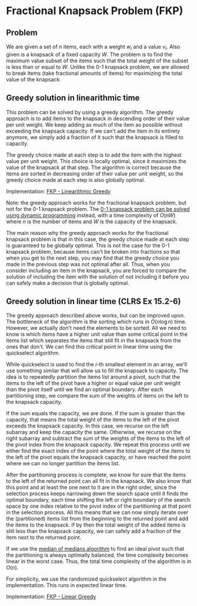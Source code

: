 # Fractional Knapsack Problem (FKP)

## Problem

We are given a set of $n$ items, each with a weight $w_i$ and a value $v_i$. Also given is a knapsack of a fixed capacity $W$. The problem is to find the maximum value subset of the items such that the total weight of the subset is less than or equal to $W$. Unlike the 0-1 knapsack problem, we are allowed to break items (take fractional amounts of items) for maximizing the total value of the knapsack.

## Greedy solution in linearithmic time

This problem can be solved by using a greedy algorithm. The greedy approach is to add items to the knapsack in descending order of their value per unit weight. We keep adding as much of the item as possible without exceeding the knapsack capacity. If we can't add the item in its entirety anymore, we simply add a fraction of it such that the knapsack is filled to capacity.

The greedy choice made at each step is to add the item with the highest value per unit weight. This choice is locally optimal, since it maximizes the value of the knapsack at that step. The algorithm is correct because the items are sorted in decreasing order of their value per unit weight, so the greedy choice made at each step is also globally optimal.

Implementation: [FKP - Linearithmic Greedy](https://github.com/pl3onasm/AADS/tree/main/algorithms/greedy/fract-knapsack/fkp-1.c)  

Note: the greedy approach works for the fractional knapsack problem, but not for the 0-1 knapsack problem. The [0-1 knapsack problem can be solved using dynamic programming](https://github.com/pl3onasm/AADS/tree/main/algorithms/dynamic-programming/knapsack) instead, with a time complexity of $O(nW)$ where $n$ is the number of items and $W$ is the capacity of the knapsack.  

The main reason why the greedy approach works for the fractional knapsack problem is that in this case, the greedy choice made at each step is guaranteed to be globally optimal. This is not the case for the 0-1 knapsack problem, because items can't be broken into fractions so that when you get to the next step, you may find that the greedy choice you made in the previous step was not optimal after all. Thus, when you consider including an item in the knapsack, you are forced to compare the solution of including the item with the solution of not including it before you can safely make a decision that is globally optimal.

## Greedy solution in linear time (CLRS Ex 15.2-6)

The greedy approach described above works, but can be improved upon. The bottleneck of the algorithm is the sorting which runs in $O(n\log n)$ time. However, we actually don't need the elements to be sorted. All we need to know is which items have a higher unit value than some critical point in the items list which separates the items that still fit in the knapsack from the ones that don't. We can find this critical point in linear time using the quickselect algorithm.  

While quickselect is used to find the $i$-th smallest element in an array, we'll use something similar that will allow us to fill the knapsack to capacity. The idea is to repeatedly partition the items list around a pivot, such that the items to the left of the pivot have a higher or equal value per unit weight than the pivot itself until we find an optimal boundary. After each partitioning step, we compare the sum of the weights of items on the left to the knapsack capacity.

If the sum equals the capacity, we are done. If the sum is greater than the capacity, that means the total weight of the items to the left of the pivot exceeds the knapsack capacity. In this case, we recurse on the left subarray and keep the capacity the same. Otherwise, we recurse on the right subarray and subtract the sum of the weights of the items to the left of the pivot index from the knapsack capacity. We repeat this process until we either find the exact index of the point where the total weight of the items to the left of the pivot equals the knapsack capacity, or have reached the point where we can no longer partition the items list.

After the partitioning process is complete, we know for sure that the items to the left of the returned point can all fit in the knapsack. We also know that this point and at least the one next to it are in the right order, since the selection process keeps narrowing down the search space until it finds the optimal boundary, each time shifting the left or right boundary of the search space by one index relative to the pivot index of the partitioning at that point in the selection process. All this means that we can now simply iterate over the (partitioned) items list from the beginning to the returned point and add the items to the knapsack. If by then the total weight of the added items is still less than the knapsack capacity, we can safely add a fraction of the item next to the returned point.

If we use the [median of medians algorithm](https://github.com/pl3onasm/CLRS-in-C/blob/main/algorithms/divide-and-conquer/quickselect/qselect-2.c) to find an ideal pivot such that the partitioning is always optimally balanced, the time complexity becomes linear in the worst case. Thus, the total time complexity of the algorithm is in $O(n)$.

For simplicity, we use the randomized quickselect algorithm in the implementation. This runs in expected linear time.

Implementation: [FKP - Linear Greedy](https://github.com/pl3onasm/AADS/tree/main/algorithms/greedy/fract-knapsack/fkp-2.c)  
